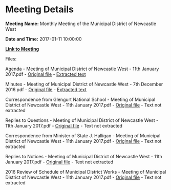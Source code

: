 # Meeting Details

**Meeting Name:** Monthly Meeting of the Municipal District of Newcastle West

**Date and Time:** 2017-01-11 10:00:00

**[Link to Meeting](https://www.limerick.ie/council/whats-on/monthly-meeting-municipal-district-newcastle-west-7)**

Files: 

Agenda - Meeting of Municipal District of Newcastle West - 11th January 2017.pdf - [Original file](https://beta.limerick.ie/sites/default/files/media/documents/2017-04/agenda_january_meeting_of_municipal_district_of_newcastle_west.pdf) - [Extracted text](./Agenda%20-%20Meeting%20of%20Municipal%20District%20of%20Newcastle%20West%20-%2011th%20January%202017.md)

Minutes - Meeting of Municipal District of Newcastle West - 7th December 2016.pdf - [Original file](https://beta.limerick.ie/sites/default/files/media/documents/2017-04/minutes_of_meeting_of_municipal_district_of_newcastle_west_71216.pdf) - [Extracted text](./Minutes%20-%20Meeting%20of%20Municipal%20District%20of%20Newcastle%20West%20-%207th%20December%202016.md)

Correspondence from Glengurt National School - Meeting of Municipal District of Newcastle West - 11th January 2017.pdf - [Original file](https://beta.limerick.ie/sites/default/files/media/documents/2017-04/correspondence_from_glengurt_national_school.pdf) - Text not extracted

Replies to Questions - Meeting of Municipal District of Newcastle West - 11th January 2017.pdf - [Original file](https://beta.limerick.ie/sites/default/files/media/documents/2017-04/replies_to_questions_-_meeting_of_municipal_district_of_newcastle_west_-_11th_january_2017.pdf) - Text not extracted

Correspondence from Minister of State J. Halligan - Meeting of Municipal District of Newcastle West - 11th January 2017.pdf - [Original file](https://beta.limerick.ie/sites/default/files/media/documents/2017-04/correspondence_from_minister_of_state_j._halligan_-_meeting_of_municipal_district_of_newcastle_west_-_11th_january_2017.pdf) - Text not extracted

Replies to Notices - Meeting of Municipal District of Newcastle West - 11th January 2017.pdf - [Original file](https://beta.limerick.ie/sites/default/files/media/documents/2017-04/replies_to_notices_-_meeting_of_municipal_district_of_newcastle_west_-_11th_january_2017.pdf) - Text not extracted

2016 Review of Schedule of Municipal District Works - Meeting of Municipal District of Newcastle West - 11th January 2017.pdf - [Original file](https://beta.limerick.ie/sites/default/files/media/documents/2017-04/2016_review_of_schedule_of_municipal_district_works_0.pdf) - Text not extracted

